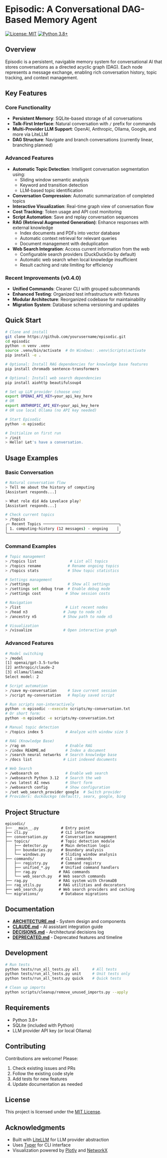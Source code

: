 # Episodic: A Conversational DAG-Based Memory Agent

[![License: MIT](https://img.shields.io/badge/License-MIT-blue.svg)](LICENSE)
[![Python 3.8+](https://img.shields.io/badge/python-3.8+-blue.svg)](https://www.python.org/downloads/)

## Overview

Episodic is a persistent, navigable memory system for conversational AI that stores conversations as a directed acyclic graph (DAG). Each node represents a message exchange, enabling rich conversation history, topic tracking, and context management.

## Key Features

### Core Functionality
- **Persistent Memory**: SQLite-based storage of all conversations
- **Talk-First Interface**: Natural conversation with `/` prefix for commands
- **Multi-Provider LLM Support**: OpenAI, Anthropic, Ollama, Google, and more via LiteLLM
- **DAG Structure**: Navigate and branch conversations (currently linear, branching planned)

### Advanced Features
- **Automatic Topic Detection**: Intelligent conversation segmentation using:
  - Sliding window semantic analysis
  - Keyword and transition detection
  - LLM-based topic identification
- **Conversation Compression**: Automatic summarization of completed topics
- **Interactive Visualization**: Real-time graph view of conversation flow
- **Cost Tracking**: Token usage and API cost monitoring
- **Script Automation**: Save and replay conversation sequences
- **RAG (Retrieval Augmented Generation)**: Enhance responses with external knowledge
  - Index documents and PDFs into vector database
  - Automatic context retrieval for relevant queries
  - Document management with deduplication
- **Web Search Integration**: Access current information from the web
  - Configurable search providers (DuckDuckGo by default)
  - Automatic web search when local knowledge insufficient
  - Result caching and rate limiting for efficiency

### Recent Improvements (v0.4.0)
- **Unified Commands**: Cleaner CLI with grouped subcommands
- **Enhanced Testing**: Organized test infrastructure with fixtures
- **Modular Architecture**: Reorganized codebase for maintainability
- **Migration System**: Database schema versioning and updates

## Quick Start

```bash
# Clone and install
git clone https://github.com/yourusername/episodic.git
cd episodic
python -m venv .venv
source .venv/bin/activate  # On Windows: .venv\Scripts\activate
pip install -e .

# Optional: Install RAG dependencies for knowledge base features
pip install chromadb sentence-transformers

# Optional: Install web search dependencies
pip install aiohttp beautifulsoup4

# Set up LLM provider (choose one)
export OPENAI_API_KEY=your_api_key_here
# OR
export ANTHROPIC_API_KEY=your_api_key_here
# OR use local Ollama (no API key needed)

# Start Episodic
python -m episodic

# Initialize on first run
> /init
> Hello! Let's have a conversation.
```

## Usage Examples

### Basic Conversation

```bash
# Natural conversation flow
> Tell me about the history of computing
[Assistant responds...]

> What role did Ada Lovelace play?
[Assistant responds...]

# Check current topics
> /topics
╭─ Recent Topics ──────────────────────────────────╮
│ 1. computing-history (12 messages) - ongoing    │
╰──────────────────────────────────────────────────╯
```

### Command Examples

```bash
# Topic management
> /topics list               # List all topics
> /topics rename            # Rename ongoing topics
> /topics stats             # Show topic statistics

# Settings management
> /settings                 # Show all settings
> /settings set debug true  # Enable debug mode
> /settings cost           # Show session costs

# Navigation
> /list                    # List recent nodes
> /head n3                # Jump to node n3
> /ancestry n5            # Show path to node n5

# Visualization
> /visualize              # Open interactive graph
```

### Advanced Features

```bash
# Model switching
> /model
[1] openai/gpt-3.5-turbo
[2] anthropic/claude-2
[3] ollama/llama2
Select model: 2

# Script automation
> /save my-conversation     # Save current session
> /script my-conversation   # Replay saved script

# Run scripts non-interactively
python -m episodic --execute scripts/my-conversation.txt
# Or short form:
python -m episodic -e scripts/my-conversation.txt

# Manual topic detection
> /topics index 5          # Analyze with window size 5

# RAG (Knowledge Base)
> /rag on                  # Enable RAG
> /index README.md         # Index a document
> /search neural networks  # Search knowledge base
> /docs list              # List indexed documents

# Web Search
> /websearch on            # Enable web search
> /websearch Python 3.12   # Search the web
> /ws latest AI news       # Short form
> /websearch config        # Show configuration
> /set web_search_provider google  # Switch provider
# Providers: duckduckgo (default), searx, google, bing
```

## Project Structure

```
episodic/
├── __main__.py          # Entry point
├── cli.py               # CLI interface
├── conversation.py      # Conversation management
├── topics/              # Topic detection module
│   ├── detector.py      # Main detection logic
│   ├── boundaries.py    # Boundary analysis
│   └── windows.py       # Sliding window analysis
├── commands/            # CLI commands
│   ├── registry.py      # Command registry
│   ├── unified_*.py     # Unified command handlers
│   ├── rag.py          # RAG commands
│   └── web_search.py   # Web search commands
├── rag.py              # RAG system with ChromaDB
├── rag_utils.py        # RAG utilities and decorators
├── web_search.py       # Web search providers and caching
└── migrations/          # Database migrations
```

## Documentation

- **[ARCHITECTURE.md](ARCHITECTURE.md)** - System design and components
- **[CLAUDE.md](CLAUDE.md)** - AI assistant integration guide
- **[DECISIONS.md](DECISIONS.md)** - Architectural decisions log
- **[DEPRECATED.md](DEPRECATED.md)** - Deprecated features and timeline

## Development

```bash
# Run tests
python tests/run_all_tests.py all      # All tests
python tests/run_all_tests.py unit     # Unit tests only
python tests/run_all_tests.py quick    # Quick tests

# Clean up imports
python scripts/cleanup/remove_unused_imports.py --apply
```

## Requirements

- Python 3.8+
- SQLite (included with Python)
- LLM provider API key (or local Ollama)

## Contributing

Contributions are welcome! Please:
1. Check existing issues and PRs
2. Follow the existing code style
3. Add tests for new features
4. Update documentation as needed

## License

This project is licensed under the [MIT License](LICENSE).

## Acknowledgments

- Built with [LiteLLM](https://github.com/BerriAI/litellm) for LLM provider abstraction
- Uses [Typer](https://typer.tiangolo.com/) for CLI interface
- Visualization powered by [Plotly](https://plotly.com/) and [NetworkX](https://networkx.org/)
